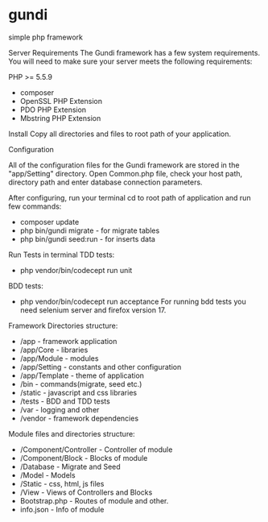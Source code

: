 # gundi
simple php framework

Server Requirements
The Gundi framework has a few system requirements.
You will need to make sure your server meets the following requirements:

PHP >= 5.5.9
* composer
* OpenSSL PHP Extension
* PDO PHP Extension
* Mbstring PHP Extension

Install
Copy all directories and files to root path of your application.

Configuration

All of the configuration files for the Gundi framework are stored in the "app/Setting" directory.
Open Common.php file, check your host path, directory path and enter database connection parameters.

After configuring, run your terminal cd to root path of application and run few commands:
 - composer update
 - php bin/gundi migrate - for migrate tables
 - php bin/gundi seed:run - for inserts data

Run Tests in terminal
TDD tests:
- php vendor/bin/codecept run unit

BDD tests:
- php vendor/bin/codecept run acceptance
For running bdd tests you need selenium server and firefox version 17.

Framework Directories structure:

* /app - framework application
* /app/Core - libraries
* /app/Module - modules
* /app/Setting - constants and other configuration
* /app/Template - theme of application
* /bin - commands(migrate, seed etc.)
* /static - javascript and css libraries
* /tests - BDD and TDD tests
* /var - logging and other
* /vendor - framework dependencies

Module files and directories structure:
* /Component/Controller - Controller of module
* /Component/Block - Blocks of module
* /Database - Migrate and Seed
* /Model - Models
* /Static - css, html, js files
* /View - Views of Controllers and Blocks
* Bootstrap.php - Routes of module and other.
* info.json - Info of module

